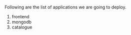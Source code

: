 Following are the list of applications we are going to deploy.

1. frontend 
2. mongodb 
3. catalogue

